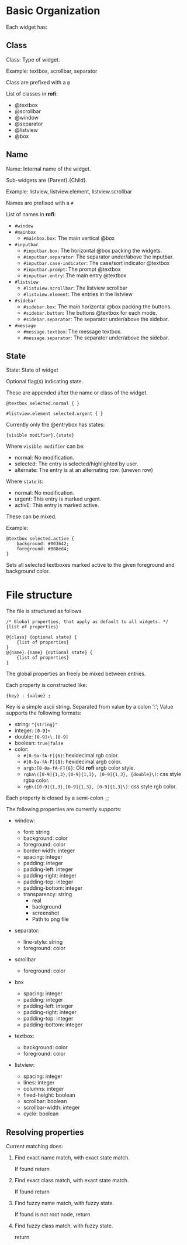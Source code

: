 # Basic Organization

Each widget has:

## Class

Class: Type of widget.

Example: textbox, scrollbar, separator

Class are prefixed with a `@`


List of classes in **rofi**:

 * @textbox
 * @scrollbar
 * @window
 * @separator
 * @listview
 * @box

## Name

Name: Internal name of the widget.

Sub-widgets are {Parent}.{Child}.

Example: listview, listview.element, listview.scrollbar

Names are prefixed with a `#`

List of names in **rofi**:

 * `#window`
 * `#mainbox`
   * `#mainbox.box`: The main vertical @box
 * `#inputbar`
   * `#inputbar.box`: The horizontal @box packing the widgets.
   * `#inputbar.separator`: The separator under/above the inputbar.
   * `#inputbar.case-indicator`: The case/sort indicator @textbox
   * `#inputbar.prompt`: The prompt @textbox
   * `#inputbar.entry`: The main entry @textbox
 * `#listview`
    * `#listview.scrollbar`: The listview scrollbar
    * `#listview.element`: The entries in the listview
 * `#sidebar`
   * `#sidebar.box`: The main horizontal @box packing the buttons.
   * `#sidebar.button`: The buttons @textbox for each mode.
   * `#sidebar.separator`: The separator under/above the sidebar.
 * `#message`
   * `#message.textbox`: The message textbox.
   * `#message.separator`: The separator under/above the sidebar.

## State

State: State of widget

Optional flag(s) indicating state.

These are appended after the name or class of the widget.

`@textbox selected.normal { }`

`#listview.element selected.urgent { }`

Currently only the @entrybox has states:

`{visible modifier}.{state}`

Where `visible modifier` can be:
 * normal: No modification.
 * selected: The entry is selected/highlighted by user.
 * alternate: The entry is at an alternating row. (uneven row)

Where `state` is:
 * normal: No modification.
 * urgent: This entry is marked urgent.
 * activE: This entry is marked active.

These can be mixed.

Example:
```
@textbox selected.active {
    background: #003642;
    foreground: #008ed4;
}
```

Sets all selected textboxes marked active to the given foreground and background color.

# File structure

The file is structured as follows

```
/* Global properties, that apply as default to all widgets. */
{list of properties}

@{class} {optional state} {
    {list of properties}
}
@{name}.{name} {optional state} {
    {list of properties}
}
```

The global properties an freeĺy be mixed between entries.

Each property is constructed like:
```
{key} : {value} ;
```
Key is a simple ascii string.
Separated from value by a colon ':';
Value supports the following formats:

 * string:  `"{string}"`
 * integer: `[0-9]+`
 * double:  `[0-9]+\.[0-9]`
 * boolean: `true|false`
 * color:
    * `#[0-9a-fA-F]{6}`: hexidecimal rgb color.
    * `#[0-9a-fA-F]{8}`:  hexidecimal argb color.
    * `argb:[0-0a-fA-F]{8}`: Old **rofi** argb color style.
    * `rgba\([0-9]{1,3},[0-9]{1,3}, [0-9]{1,3}, {double}\)`: css style rgba color.
    * `rgb\([0-9]{1,3},[0-9]{1,3}, [0-9]{1,3}\)`: css style rgb color.

Each property is closed by a semi-colon `;`;

The following properties are currently supports:

 * window:
    * font:            string
    * background:      color
    * foreground:      color
    * border-width:    integer
    * spacing:         integer
    * padding:         integer
    * padding-left:    integer
    * padding-right:   integer
    * padding-top:     integer
    * padding-bottom:  integer
    * transparency:    string
        - real
        - background
        - screenshot
        - Path to png file

 * separator:
    * line-style:      string
    * foreground:      color

  * scrollbar
    * foreground:      color

  * box
    * spacing:         integer
    * padding:         integer
    * padding-left:    integer
    * padding-right:   integer
    * padding-top:     integer
    * padding-bottom:  integer

 * textbox:
   *  background:      color
   *  foreground:      color

  * listview:
    * spacing:         integer
    * lines:           integer
    * columns:         integer
    * fixed-height:    boolean
    * scrollbar:       boolean
    * scrollbar-width: integer
    * cycle:           boolean


## Resolving properties


Current matching does:

 1. Find exact name match, with exact state match.

    If found return

 1. Find exact class match, with exact state match.

    If found return

 1. Find fuzzy name match, with fuzzy state.

    If found is not root node, return

 1. Find fuzzy class match, with fuzzy state.

    return


